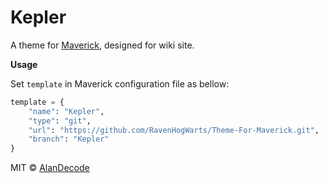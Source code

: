 # Kepler

A theme for [Maverick](https://github.com/AlanDecode/Maverick), designed for wiki site.

**Usage**

Set `template` in Maverick configuration file as bellow:

```python
template = {
    "name": "Kepler",
    "type": "git",
    "url": "https://github.com/RavenHogWarts/Theme-For-Maverick.git",
    "branch": "Kepler"
}
```

MIT © [AlanDecode](https://github.com/AlanDecode)